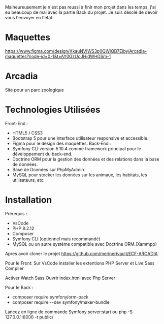 Malheureusement je n'est pas reussi à finir mon projet dans les temps, j'ai eu beaucoup de mal avec la partie Back du projet. Je suis désolé de devoir vous l'envoyer en l'etat.

# Maquettes
https://www.figma.com/design/XkauNVIWS3p0QWiQB7Eiby/Arcadia-maquettes?node-id=0-1&t=AY0GzUoJHjdWHDSm-1

# Arcadia
Site pour un parc zoologique

# Technologies Utilisées

Front-End :
- HTML5 / CSS3
- Bootstrap 5 pour une interface utilisateur responsive et accessible.
- Figma pour le design des maquettes.
Back-End :
- Symfony CLI version 5.10.4 comme framework principal pour le développement du back-end.
- Doctrine ORM pour la gestion des données et des relations dans la base de données.
- Base de Données sur PhpMyAdmin
- MySQL pour stocker les données sur les animaux, les habitats, les utilisateurs, etc.

# Installation

Prérequis : 
- VsCode
- PHP 8.2.12
- Composer
- Symfony CLI (optionnel mais recommandé)
- MySQL ou un autre système compatible avec Doctrine ORM.(Xammpp)

Apres avoir cloner le projet https://github.com/merinerivault/ECF-ARCADIA 

Pour le Front:
Sur VsCode installer les extentions PHP Server et Live Sass Compiler

Activer Watch Sass
Ouvrir index.html avec Php Server

Pour le Back :
- composer require symfony/orm-pack
- composer require --dev symfony/maker-bundle

Lancez en ligne de commande Symfony server:start ou php -S 127.0.0.1:8000 -t public/





